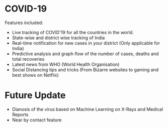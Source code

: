 # COVID-19

Features included:
- Live tracking of COVID'19 for all the countries in the world.
- State-wise and district wise tracking of India 
- Real-time notification for new cases in your district (Only applicable for India)
- Predictive analysis and graph flow of the number of cases, deaths and total recoveries
- Latest news from WHO (World Health Organisation)
- Social Distancing tips and tricks (From Bizarre websites to gaming and best shows on Netflix)


# Future Update
- Dianosis of the virus based on Machine Learning on X-Rays and Medical Reports
- Near by contact feature
